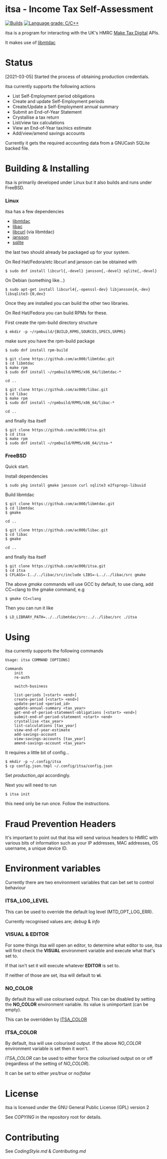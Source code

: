 # itsa - Income Tax Self-Assessment

[![Builds](https://github.com/ac000/itsa/actions/workflows/build_tests.yaml/badge.svg)](https://github.com/ac000/itsa/actions/workflows/build_tests.yaml)
[![Language grade: C/C++](https://img.shields.io/lgtm/grade/cpp/g/ac000/itsa.svg?logo=lgtm&logoWidth=18)](https://lgtm.com/projects/g/ac000/itsa/context:cpp)

itsa is a program for interacting with the UK's HMRC [Make Tax Digital](https://developer.service.hmrc.gov.uk/api-documentation) APIs.

It makes use of [libmtdac](https://github.com/ac000/libmtdac)

# Status

[2021-03-05] Started the process of obtaining production credentials.

itsa currently supports the following actions

  - List Self-Employment period obligations
  - Create and update Self-Employment periods
  - Create/Update a Self-Employment annual summary
  - Submit an End-of-Year Statement
  - Crystallise a tax return
  - List/view tax calculations
  - View an End-of-Year tax/nics estimate
  - Add/view/amend savings accounts

Currently it gets the required accounting data from a GNUCash SQLite backed
file.

# Building & Installing

itsa is primarily developed under Linux but it also builds and runs under
FreeBSD.

### Linux

itsa has a few dependencies

  - [libmtdac](https://github.com/ac000/libmtdac)
  - [libac](https://github.com/ac000/libac)
  - [libcurl](https://curl.se/libcurl/) (via libmtdac)
  - [jansson](https://digip.org/jansson/)
  - [sqlite](https://www.sqlite.org/index.html)

the last two should already be packaged up for your system.

On Red Hat/Fedora/etc libcurl and jansson can be obtained with

```
$ sudo dnf install libcurl{,-devel} jansson{,-devel} sqlite{,-devel}
```

On Debian (something like...)

```
$ sudo apt-get install libcurl4{,-openssl-dev} libjansson{4,-dev} libsqlite3-{0,dev}
```

Once they are installed you can build the other two libraries.

On Red Hat/Fedora you can build RPMs for these.

First create the rpm-build directory structure

```
$ mkdir -p ~/rpmbuild/{BUILD,RPMS,SOURCES,SPECS,SRPMS}
```

make sure you have the rpm-build package

```
$ sudo dnf install rpm-build
```

```
$ git clone https://github.com/ac000/libmtdac.git
$ cd libmtdac
$ make rpm
$ sudo dnf install ~/rpmbuild/RPMS/x86_64/libmtdac-*
```

```
cd ..
```

```
$ git clone https://github.com/ac000/libac.git
$ cd libac
$ make rpm
$ sudo dnf install ~/rpmbuild/RPMS/x86_64/libac-*
```

```
cd ..
```

and finally itsa itself

```
$ git clone https://github.com/ac000/itsa.git
$ cd itsa
$ make rpm
$ sudo dnf install ~/rpmbuild/RPMS/x86_64/itsa-*
```

### FreeBSD

Quick start.

Install dependencies

    $ sudo pkg install gmake jansson curl sqlite3 e2fsprogs-libuuid

Build libmtdac

```
$ git clone https://github.com/ac000/libmtdac.git
$ cd libmtdac
$ gmake
```

```
cd ..
```

```
$ git clone https://github.com/ac000/libac.git
$ cd libac
$ gmake
```

```
cd ..
```

and finally itsa itself

```
$ git clone https://github.com/ac000/itsa.git
$ cd itsa
$ CFLAGS=-I../../libac/src/include LIBS=-L../../libac/src gmake
```

The above _gmake_ commands will use GCC by default, to use clang, add CC=clang
to the gmake command, e.g

    $ gmake CC=clang

Then you can run it like

    $ LD_LIBRARY_PATH=../../libmtdac/src:../../libac/src ./itsa

# Using

itsa currently supports the following commands

```
Usage: itsa COMMAND [OPTIONS]

Commands
    init
    re-auth

    switch-business

    list-periods [<start> <end>]
    create-period [<start> <end>]
    update-period <period_id>
    update-annual-summary <tax_year>
    get-end-of-period-statement-obligations [<start> <end>]
    submit-end-of-period-statement <start> <end>
    crystallise <tax_year>
    list-calculations [tax_year]
    view-end-of-year-estimate
    add-savings-account
    view-savings-accounts [tax_year]
    amend-savings-account <tax_year>
```

It requires a little bit of config...

```
$ mkdir -p ~/.config/itsa
$ cp config.json.tmpl ~/.config/itsa/config.json
```

Set *production_api* accordingly.

Next you will need to run

```
$ itsa init
```

this need only be run once. Follow the instructions.

# Fraud Prevention Headers

It's important to point out that itsa will send various headers to HMRC with
various bits of information such as your IP addresses, MAC addresses,
OS username, a unique device ID.

# Environment variables

Currently there are two environment variables that can bet set to control
behaviour

### ITSA_LOG_LEVEL

This can be used to override the default log level (MTD\_OPT\_LOG\_ERR).

Currently recognised values are; *debug* & *info*

### VISUAL & EDITOR

For some things itsa will open an editor, to determine what editor to use,
itsa will first check the **VISUAL** environment variable and execute what
that's set to.

If that isn't set it will execute whatever **EDITOR** is set to.

If neither of those are set, itsa will default to **vi**.

### NO_COLOR

By default itsa will use colourised output. This can be disabled by setting
the **NO_COLOR** environment variable. Its value is unimportant (can be empty).

This can be overridden by [ITSA\_COLOR](#itsa_color)

### ITSA_COLOR

By default, itsa will use colourised output. If the above *NO\_COLOR*
environment variable is set then it won't.

*ITSA\_COLOR* can be used to either force the colourised output on or off
(regardless of the setting of *NO\_COLOR*).

It can be set to either *yes/true* or *no/false*

# License

itsa is licensed under the GNU General Public License (GPL) version 2

See *COPYING* in the repository root for details.

# Contributing

See *CodingStyle.md* & *Contributing.md*
